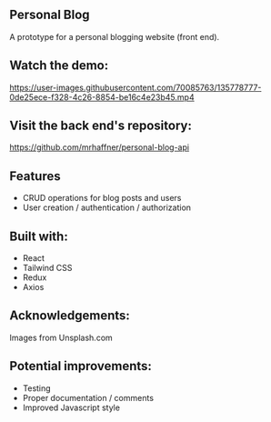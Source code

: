 ## Personal Blog

A prototype for a personal blogging website (front end).

## Watch the demo:

https://user-images.githubusercontent.com/70085763/135778777-0de25ece-f328-4c26-8854-be16c4e23b45.mp4

## Visit the back end's repository:

https://github.com/mrhaffner/personal-blog-api

## Features

- CRUD operations for blog posts and users
- User creation / authentication / authorization

## Built with:

- React
- Tailwind CSS
- Redux
- Axios

## Acknowledgements:

Images from Unsplash.com

## Potential improvements:

- Testing
- Proper documentation / comments
- Improved Javascript style
